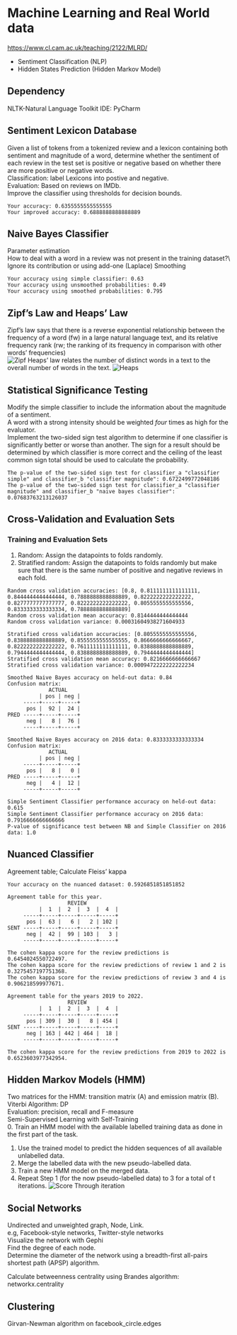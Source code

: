 # Machine Learning and Real World data
https://www.cl.cam.ac.uk/teaching/2122/MLRD/  
* Sentiment Classification (NLP)
* Hidden States Prediction (Hidden Markov Model)

## Dependency
NLTK-Natural Language Toolkit
IDE: PyCharm
## Sentiment Lexicon Database
Given a list of tokens from a tokenized review and a lexicon containing both sentiment and magnitude of a word, determine whether the sentiment of each review in the test set is positive or negative based on whether there are more positive or negative words.\
Classification: label Lexicons into postive and negative.\
Evaluation: Based on reviews on IMDb. \
Improve the classifier using thresholds for decision bounds.
```
Your accuracy: 0.6355555555555555
Your improved accuracy: 0.6888888888888889
```
## Naive Bayes Classifier
Parameter estimation\
How to deal with a word in a review was not present in the training dataset?\ 
Ignore its contribution or using add-one (Laplace) Smoothing 
```
Your accuracy using simple classifier: 0.63
Your accuracy using unsmoothed probabilities: 0.49
Your accuracy using smoothed probabilities: 0.795
```
## Zipf’s Law and Heaps’ Law
Zipf’s law says that there is a reverse exponential relationship between the frequency of a word (fw) in a large natural language text, and its relative frequency rank (rw; the ranking of its frequency in comparison with other words’ frequencies) \
![Zipf](mlrd/figures/sentiment_detection/Estimation%20of%20log-log.png)
Heaps’ law relates the number of distinct words in a text to the overall number of words in the text.
![Heaps](mlrd/figures/sentiment_detection/Numbers%20of%20Words.png)

## Statistical Significance Testing
Modify the simple classifier to include the information about the magnitude of a sentiment.\
A word with a strong intensity should be weighted *four* times as high for the evaluator.\
Implement the two-sided sign test algorithm to determine if one classifier is significantly better or worse than     another. The sign for a result should be determined by which classifier is more correct and the ceiling of the least common sign total should be used to calculate the probability.
```
The p-value of the two-sided sign test for classifier_a "classifier simple" and classifier_b "classifier magnitude": 0.6722499772048186
The p-value of the two-sided sign test for classifier_a "classifier magnitude" and classifier_b "naive bayes classifier": 0.07683763213126037
```

## Cross-Validation and Evaluation Sets
### Training and Evaluation Sets
1. Random: Assign the datapoints to folds randomly. 
2. Stratified random: Assign the datapoints to folds randomly but make sure that there is the same number of positive and negative reviews in each fold.
```
Random cross validation accuracies: [0.8, 0.8111111111111111, 0.8444444444444444, 0.7888888888888889, 0.8222222222222222, 0.8277777777777777, 0.8222222222222222, 0.8055555555555556, 0.8333333333333334, 0.7888888888888889]
Random cross validation mean accuracy: 0.8144444444444444
Random cross validation variance: 0.00031604938271604933

Stratified cross validation accuracies: [0.8055555555555556, 0.8388888888888889, 0.8555555555555555, 0.8666666666666667, 0.8222222222222222, 0.7611111111111111, 0.8388888888888889, 0.7944444444444444, 0.8388888888888889, 0.7944444444444444]
Stratified cross validation mean accuracy: 0.8216666666666667
Stratified cross validation variance: 0.0009472222222222234

Smoothed Naive Bayes accuracy on held-out data: 0.84
Confusion matrix:
             ACTUAL
          | pos | neg |
     -----+-----+-----+
      pos |  92 |  24 |
PRED -----+-----+-----+
      neg |   8 |  76 |
     -----+-----+-----+

Smoothed Naive Bayes accuracy on 2016 data: 0.8333333333333334
Confusion matrix:
             ACTUAL
          | pos | neg |
     -----+-----+-----+
      pos |   8 |   0 |
PRED -----+-----+-----+
      neg |   4 |  12 |
     -----+-----+-----+

Simple Sentiment Classifier performance accuracy on held-out data: 0.615
Simple Sentiment Classifier performance accuracy on 2016 data: 0.7916666666666666
P-value of significance test between NB and Simple Classifier on 2016 data: 1.0
```
## Nuanced Classifier
Agreement table; Calculate Fleiss’ kappa
```
Your accuracy on the nuanced dataset: 0.5926851851851852

Agreement table for this year.
                   REVIEW
          |  1  |  2  |  3  |  4  |
     -----+-----+-----+-----+-----+
      pos |  63 |   6 |   2 | 102 |
SENT -----+-----+-----+-----+-----+
      neg |  42 |  99 | 103 |   3 |
     -----+-----+-----+-----+-----+
    
The cohen kappa score for the review predictions is 0.6454024550722497.
The cohen kappa score for the review predictions of review 1 and 2 is 0.3275457197751368.
The cohen kappa score for the review predictions of review 3 and 4 is 0.906218599977671.

Agreement table for the years 2019 to 2022.
                   REVIEW
          |  1  |  2  |  3  |  4  |
     -----+-----+-----+-----+-----+
      pos | 309 |  30 |   8 | 454 |
SENT -----+-----+-----+-----+-----+
      neg | 163 | 442 | 464 |  18 |
     -----+-----+-----+-----+-----+
    
The cohen kappa score for the review predictions from 2019 to 2022 is 0.6523603977342954.
```
## Hidden Markov Models (HMM)
Two matrices for the HMM: transition matrix (A) and emission matrix (B). <br/>
Viterbi Algorithm: DP  <br/>
Evaluation: precision, recall and F-measure  <br/>
Semi-Supervised Learning with Self-Training <br/>
0. Train an HMM model with the available labelled training data as done in the first part of the task.
1. Use the trained model to predict the hidden sequences of all available unlabelled data.
2. Merge the labelled data with the new pseudo-labelled data.
3. Train a new HMM model on the merged data. 
4. Repeat Step 1 (for the now pseudo-labelled data) to 3 for a total of t iterations.
![Score Through iteration](HMM/figures/sentiment_detection/all_score.png)

## Social Networks
Undirected and unweighted graph, Node, Link. <br/>
e.g, Facebook-style networks, Twitter-style networks<br/>
Visualize the network with Gephi<br/>
Find the degree of each node.<br/>
Determine the diameter of the network using a breadth-first all-pairs shortest path (APSP) algorithm.

Calculate betweenness centrality using Brandes algorithm: 
networkx.centrality
## Clustering
Girvan-Newman algorithm on facebook_circle.edges
